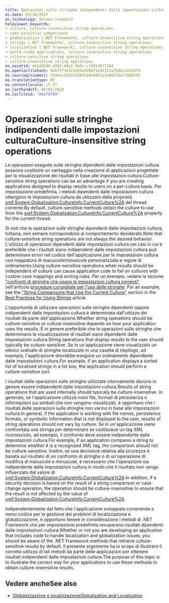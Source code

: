 ```yaml
---
title: Operazioni sulle stringhe indipendenti dalle impostazioni cultura
ms.date: 03/30/2017
ms.technology: dotnet-standard
helpviewer_keywords:
- culture, culture-insensitive string operations
- case-sensitive comparisons
- globalization [.NET Framework], culture-insensitive string operations
- strings [.NET Framework], culture-insensitive string operations
- localization [.NET Framework], culture-insensitive string operations
- world-ready applications, culture-insensitive string operations
- culture-sensitive string operations
- culture-insensitive string operations
ms.assetid: e6e2bb94-a95d-44e2-b68c-cfdd1db77784
ms.openlocfilehash: 0db77f3e11542bb920df1e45312a72decc2a34fd
ms.sourcegitcommit: 33deec3e814238fb18a49b2a7e89278e27888291
ms.translationtype: MT
ms.contentlocale: it-IT
ms.lasthandoff: 06/02/2020
ms.locfileid: "84279789"
---
```

# <a name="culture-insensitive-string-operations"></a><span data-ttu-id="83219-102">Operazioni sulle stringhe indipendenti dalle impostazioni cultura</span><span class="sxs-lookup"><span data-stu-id="83219-102">Culture-insensitive string operations</span></span>

<span data-ttu-id="83219-103">Le operazioni eseguite sulle stringhe dipendenti dalle impostazioni cultura possono costituire un vantaggio nella creazione di applicazioni progettate per la visualizzazione dei risultati in base alle impostazioni cultura.</span><span class="sxs-lookup"><span data-stu-id="83219-103">Culture-sensitive string operations can be an advantage if you are creating applications designed to display results to users on a per-culture basis.</span></span> <span data-ttu-id="83219-104">Per impostazione predefinita, i metodi dipendenti dalle impostazioni cultura ottengono le impostazioni cultura da utilizzare dalla proprietà <xref:System.Globalization.CultureInfo.CurrentCulture%2A> del thread corrente.</span><span class="sxs-lookup"><span data-stu-id="83219-104">By default, culture-sensitive methods obtain the culture to use from the <xref:System.Globalization.CultureInfo.CurrentCulture%2A> property for the current thread.</span></span>

<span data-ttu-id="83219-105">Si noti che le operazioni sulle stringhe dipendenti dalle impostazioni cultura, tuttavia, non sempre corrispondono al comportamento desiderato.</span><span class="sxs-lookup"><span data-stu-id="83219-105">Note that culture-sensitive string operations are not always the desired behavior.</span></span> <span data-ttu-id="83219-106">L'utilizzo di operazioni dipendenti dalle impostazioni cultura nei casi in cui è preferibile che i risultati siano indipendenti dalle impostazioni cultura può determinare errori nel codice dell'applicazione per le impostazioni cultura con mappatura di maiuscole/minuscole personalizzata e regole di ordinamento.</span><span class="sxs-lookup"><span data-stu-id="83219-106">Using culture-sensitive operations when results should be independent of culture can cause application code to fail on cultures with custom case mappings and sorting rules.</span></span> <span data-ttu-id="83219-107">Per un esempio, vedere la sezione ["confronti di stringhe che usano le impostazioni cultura correnti"](../base-types/best-practices-strings.md#string-comparisons-that-use-the-current-culture) nell'articolo [procedure consigliate per l'uso delle stringhe](../base-types/best-practices-strings.md) .</span><span class="sxs-lookup"><span data-stu-id="83219-107">For an example, see the ["String Comparisons that Use the Current Culture"](../base-types/best-practices-strings.md#string-comparisons-that-use-the-current-culture) section in the [Best Practices for Using Strings](../base-types/best-practices-strings.md) article.</span></span>

<span data-ttu-id="83219-108">L'opportunità di utilizzare operazioni sulle stringhe dipendenti oppure indipendenti dalle impostazioni cultura è determinata dall'utilizzo dei risultati da parte dell'applicazione.</span><span class="sxs-lookup"><span data-stu-id="83219-108">Whether string operations should be culture-sensitive or culture-insensitive depends on how your application uses the results.</span></span> <span data-ttu-id="83219-109">È in genere preferibile che le operazioni sulle stringhe che determinano la visualizzazione di risultati siano dipendenti dalle impostazioni cultura.</span><span class="sxs-lookup"><span data-stu-id="83219-109">String operations that display results to the user should typically be culture-sensitive.</span></span> <span data-ttu-id="83219-110">Se in un'applicazione viene visualizzato un elenco ordinato di stringhe localizzate in una casella di riepilogo, ad esempio, l'applicazione dovrebbe eseguire un ordinamento dipendente dalle impostazioni cultura.</span><span class="sxs-lookup"><span data-stu-id="83219-110">For example, if an application displays a sorted list of localized strings in a list box, the application should perform a culture-sensitive sort.</span></span>

<span data-ttu-id="83219-111">I risultati delle operazioni sulle stringhe utilizzate internamente devono in genere essere indipendenti dalle impostazioni cultura.</span><span class="sxs-lookup"><span data-stu-id="83219-111">Results of string operations that are used internally should typically be culture-insensitive.</span></span> <span data-ttu-id="83219-112">In generale, se l'applicazione utilizza nomi file, formati di persistenza o informazioni sui simboli che non vengono visualizzati, è opportuno che i risultati delle operazioni sulle stringhe non varino in base alle impostazioni cultura.</span><span class="sxs-lookup"><span data-stu-id="83219-112">In general, if the application is working with file names, persistence formats, or symbolic information that is not displayed to the user, results of string operations should not vary by culture.</span></span> <span data-ttu-id="83219-113">Se in un'applicazione viene confrontata una stringa per determinare se costituisce un tag XML riconosciuto, ad esempio, il confronto deve essere indipendente dalle impostazioni cultura.</span><span class="sxs-lookup"><span data-stu-id="83219-113">For example, if an application compares a string to determine whether it is a recognized XML tag, the comparison should not be culture-sensitive.</span></span> <span data-ttu-id="83219-114">Inoltre, se una decisione relativa alla sicurezza è basata sul risultato di un confronto di stringhe o di un'operazione di modifica di maiuscole e minuscole, è necessario che l'operazione sia indipendente dalle impostazioni cultura in modo che il risultato non venga influenzato dal valore di <xref:System.Globalization.CultureInfo.CurrentCulture%2A>.</span><span class="sxs-lookup"><span data-stu-id="83219-114">In addition, if a security decision is based on the result of a string comparison or case change operation, the operation should be culture-insensitive to ensure that the result is not affected by the value of <xref:System.Globalization.CultureInfo.CurrentCulture%2A>.</span></span>

<span data-ttu-id="83219-115">Indipendentemente dal fatto che l'applicazione sviluppata comprenda o meno codice per la gestione dei problemi di localizzazione e globalizzazione, è opportuno tenere in considerazione i metodi di .NET Framework che per impostazione predefinita recuperano risultati dipendenti dalle impostazioni cultura.</span><span class="sxs-lookup"><span data-stu-id="83219-115">Whether or not you are developing an application that includes code to handle localization and globalization issues, you should be aware of the .NET Framework methods that retrieve culture-sensitive results by default.</span></span> <span data-ttu-id="83219-116">Il presente argomento ha lo scopo di illustrare il corretto utilizzo di tali metodi da parte delle applicazioni per ottenere risultati indipendenti dalle impostazioni cultura.</span><span class="sxs-lookup"><span data-stu-id="83219-116">The purpose of this topic is to illustrate the correct way for your applications to use these methods to obtain culture-insensitive results.</span></span>

## <a name="see-also"></a><span data-ttu-id="83219-117">Vedere anche</span><span class="sxs-lookup"><span data-stu-id="83219-117">See also</span></span>

- [<span data-ttu-id="83219-118">Globalizzazione e localizzazione</span><span class="sxs-lookup"><span data-stu-id="83219-118">Globalization and Localization</span></span>](index.md)
